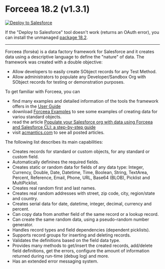 # Forceea 18.2 (v1.3.1) #
<a href="https://githubsfdeploy.herokuapp.com">
  <img alt="Deploy to Salesforce"
       src="https://raw.githubusercontent.com/afawcett/githubsfdeploy/master/deploy.png">
</a>

If the "Deploy to Salesforce" tool doesn't work (returns an OAuth error), you can install the unmanaged [package 18.2](https://login.salesforce.com/packaging/installPackage.apexp?p0=04t580000003QlE).
<hr/>
Forceea (forsèa) is a data factory framework for Salesforce and it creates data using a descriptive language to define the "nature" of  data. The framework was created with a double objective:

* Allow developers to easily create SObject records for any Test Method.
* Allow administrators to populate any Developer/Sandbox Org with SObject records for testing or demonstration purposes.

To get familiar with Forceea, you can
* find many examples and detailed information of the tools the framework offers in the [User Guide](http://bit.ly/Forceea131_UserGuide) 
* download [Forceea Examples](https://acmantics.com/forceea-examples) to see some examples of creating data for variou standard objects.
* read the article [Populate your Salesforce org with data using Forceea and Salesforce CLI: a step-by-step guide](https://acmantics.com/2018/10/23/populate-your-salesforce-org-with-data-using-forceea-and-salesforce-cli)
* visit [acmantics.com](https://acmantics.com/forceea) to see all posted articles.

The following list describes its main capabilities:
*	Creates records for standard or custom objects, for any standard or custom field.
*	Automatically definines the required fields.
*	Creates static or random data for fields of any data type: Integer, Currency, Double, Date, Datetime, Time, Boolean, String, TextArea, Percent, Reference, Email, Phone, URL, Base64 (BLOB), Picklist and MultiPicklist.
* Creates real random first and last names.
* Creates real random addresses with street, zip code, city, region/state and country.
* Creates serial data for date, datetime, integer, decimal, currency and percent.
* Can copy data from another field of the same record or a lookup record.
* Can create the same random data, using a pseudo-random number generator.
*	Handles record types and field dependencies (dependent picklists).
*	Supports record groups for inserting and deleting records.
*	Validates the definitions based on the field data type.
* Provides many methods to get/insert the created records, add/delete field definitions, get the errors, configure the amount of information returned during run-time (debug log) and more.
*	Has an extended error messaging system.